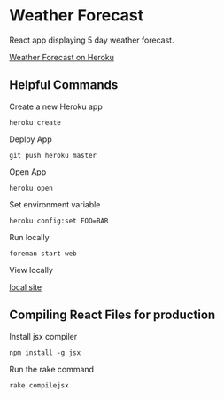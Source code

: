 Weather Forecast
================

React app displaying 5 day weather forecast.
    
[Weather Forecast on Heroku](https://floating-savannah-23458.herokuapp.com/) 
    
Helpful Commands
----------------

Create a new Heroku app

`heroku create`

Deploy App

`git push heroku master`

Open App

`heroku open`

Set environment variable

`heroku config:set FOO=BAR`

Run locally

`foreman start web`

View locally

[local site](http://localhost:5000/)

Compiling React Files for production
------------------------------------

Install jsx compiler

`npm install -g jsx`

Run the rake command

`rake compilejsx`


    